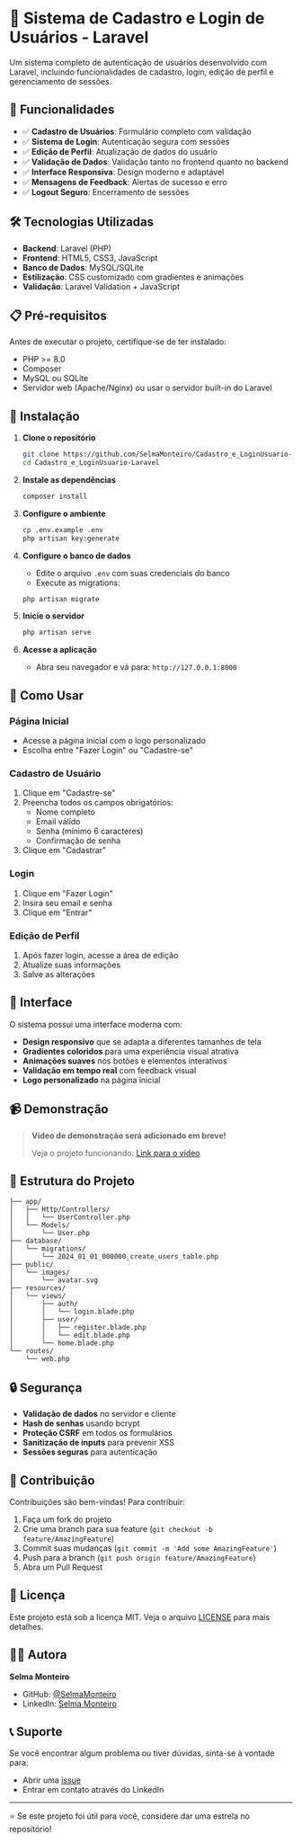 # 📝 Sistema de Cadastro e Login de Usuários - Laravel

Um sistema completo de autenticação de usuários desenvolvido com Laravel, incluindo funcionalidades de cadastro, login, edição de perfil e gerenciamento de sessões.

## 🚀 Funcionalidades

- ✅ **Cadastro de Usuários**: Formulário completo com validação
- ✅ **Sistema de Login**: Autenticação segura com sessões
- ✅ **Edição de Perfil**: Atualização de dados do usuário
- ✅ **Validação de Dados**: Validação tanto no frontend quanto no backend
- ✅ **Interface Responsiva**: Design moderno e adaptável
- ✅ **Mensagens de Feedback**: Alertas de sucesso e erro
- ✅ **Logout Seguro**: Encerramento de sessões

## 🛠️ Tecnologias Utilizadas

- **Backend**: Laravel (PHP)
- **Frontend**: HTML5, CSS3, JavaScript
- **Banco de Dados**: MySQL/SQLite
- **Estilização**: CSS customizado com gradientes e animações
- **Validação**: Laravel Validation + JavaScript

## 📋 Pré-requisitos

Antes de executar o projeto, certifique-se de ter instalado:

- PHP >= 8.0
- Composer
- MySQL ou SQLite
- Servidor web (Apache/Nginx) ou usar o servidor built-in do Laravel

## 🔧 Instalação

1. **Clone o repositório**
   ```bash
   git clone https://github.com/SelmaMonteiro/Cadastro_e_LoginUsuario-Laravel.git
   cd Cadastro_e_LoginUsuario-Laravel
   ```

2. **Instale as dependências**
   ```bash
   composer install
   ```

3. **Configure o ambiente**
   ```bash
   cp .env.example .env
   php artisan key:generate
   ```

4. **Configure o banco de dados**
   - Edite o arquivo `.env` com suas credenciais do banco
   - Execute as migrations:
   ```bash
   php artisan migrate
   ```

5. **Inicie o servidor**
   ```bash
   php artisan serve
   ```

6. **Acesse a aplicação**
   - Abra seu navegador e vá para: `http://127.0.0.1:8000`

## 📱 Como Usar

### Página Inicial
- Acesse a página inicial com o logo personalizado
- Escolha entre "Fazer Login" ou "Cadastre-se"

### Cadastro de Usuário
1. Clique em "Cadastre-se"
2. Preencha todos os campos obrigatórios:
   - Nome completo
   - Email válido
   - Senha (mínimo 6 caracteres)
   - Confirmação de senha
3. Clique em "Cadastrar"

### Login
1. Clique em "Fazer Login"
2. Insira seu email e senha
3. Clique em "Entrar"

### Edição de Perfil
1. Após fazer login, acesse a área de edição
2. Atualize suas informações
3. Salve as alterações

## 🎨 Interface

O sistema possui uma interface moderna com:
- **Design responsivo** que se adapta a diferentes tamanhos de tela
- **Gradientes coloridos** para uma experiência visual atrativa
- **Animações suaves** nos botões e elementos interativos
- **Validação em tempo real** com feedback visual
- **Logo personalizado** na página inicial

## 📹 Demonstração

> **Vídeo de demonstração será adicionado em breve!**
> 
> Veja o projeto funcionando: [Link para o vídeo](URL_DO_VIDEO_AQUI)

## 📂 Estrutura do Projeto

```
├── app/
│   ├── Http/Controllers/
│   │   └── UserController.php
│   └── Models/
│       └── User.php
├── database/
│   └── migrations/
│       └── 2024_01_01_000000_create_users_table.php
├── public/
│   └── images/
│       └── avatar.svg
├── resources/
│   └── views/
│       ├── auth/
│       │   └── login.blade.php
│       ├── user/
│       │   ├── register.blade.php
│       │   └── edit.blade.php
│       └── home.blade.php
└── routes/
    └── web.php
```

## 🔒 Segurança

- **Validação de dados** no servidor e cliente
- **Hash de senhas** usando bcrypt
- **Proteção CSRF** em todos os formulários
- **Sanitização de inputs** para prevenir XSS
- **Sessões seguras** para autenticação

## 🤝 Contribuição

Contribuições são bem-vindas! Para contribuir:

1. Faça um fork do projeto
2. Crie uma branch para sua feature (`git checkout -b feature/AmazingFeature`)
3. Commit suas mudanças (`git commit -m 'Add some AmazingFeature'`)
4. Push para a branch (`git push origin feature/AmazingFeature`)
5. Abra um Pull Request

## 📝 Licença

Este projeto está sob a licença MIT. Veja o arquivo [LICENSE](LICENSE) para mais detalhes.

## 👩‍💻 Autora

**Selma Monteiro**
- GitHub: [@SelmaMonteiro](https://github.com/SelmaMonteiro)
- LinkedIn: [Selma Monteiro](https://linkedin.com/in/selma-monteiro)

## 📞 Suporte

Se você encontrar algum problema ou tiver dúvidas, sinta-se à vontade para:
- Abrir uma [issue](https://github.com/SelmaMonteiro/Cadastro_e_LoginUsuario-Laravel/issues)
- Entrar em contato através do LinkedIn

---

⭐ Se este projeto foi útil para você, considere dar uma estrela no repositório!